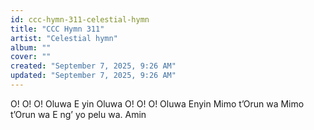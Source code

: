 ```yaml
---
id: ccc-hymn-311-celestial-hymn
title: "CCC Hymn 311"
artist: "Celestial hymn"
album: ""
cover: ""
created: "September 7, 2025, 9:26 AM"
updated: "September 7, 2025, 9:26 AM"
---
```


O! O! O! Oluwa
E yin Oluwa
O! O! O! Oluwa
Enyin Mimo t’Orun wa
Mimo t’Orun wa
E ng’ yo pelu wa. 
Amin
